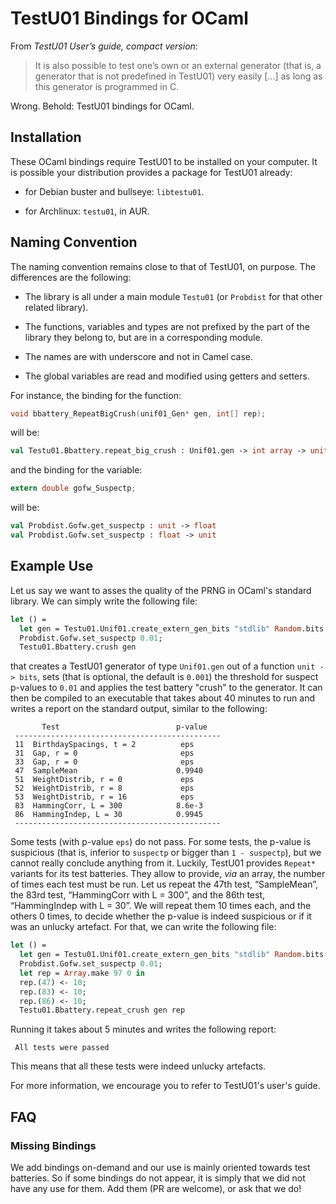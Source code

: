 TestU01 Bindings for OCaml
==========================

From *TestU01 User’s guide, compact version*:

> It is also possible to test one’s own or an external generator (that is, a
> generator that is not predefined in TestU01) very easily [...] as long as this
> generator is programmed in C.

Wrong. Behold: TestU01 bindings for OCaml.

Installation
------------

These OCaml bindings require TestU01 to be installed on your computer. It is
possible your distribution provides a package for TestU01 already:

- for Debian buster and bullseye: `libtestu01`.

- for Archlinux: `testu01`, in AUR.

Naming Convention
-----------------

The naming convention remains close to that of TestU01, on purpose. The
differences are the following:

- The library is all under a main module `Testu01` (or `Probdist` for that other
  related library).

- The functions, variables and types are not prefixed by the part of the library
  they belong to, but are in a corresponding module.

- The names are with underscore and not in Camel case.

- The global variables are read and modified using getters and setters.

For instance, the binding for the function:

```c
void bbattery_RepeatBigCrush(unif01_Gen* gen, int[] rep);
```

will be:

```ocaml
val Testu01.Bbattery.repeat_big_crush : Unif01.gen -> int array -> unit
```

and the binding for the variable:

```c
extern double gofw_Suspectp;
```

will be:

```ocaml
val Probdist.Gofw.get_suspectp : unit -> float
val Probdist.Gofw.set_suspectp : float -> unit
```

Example Use
-----------

Let us say we want to asses the quality of the PRNG in OCaml's standard library.
We can simply write the following file:

```ocaml
let () =
  let gen = Testu01.Unif01.create_extern_gen_bits "stdlib" Random.bits in
  Probdist.Gofw.set_suspectp 0.01;
  Testu01.Bbattery.crush gen
```

that creates a TestU01 generator of type `Unif01.gen` out of a function `unit ->
bits`, sets (that is optional, the default is `0.001`) the threshold for suspect
p-values to `0.01` and applies the test battery "crush" to the generator. It can
then be compiled to an executable that takes about 40 minutes to run and writes
a report on the standard output, similar to the following:

```
       Test                          p-value
 ----------------------------------------------
 11  BirthdaySpacings, t = 2          eps
 31  Gap, r = 0                       eps
 33  Gap, r = 0                       eps
 47  SampleMean                      0.9940 
 51  WeightDistrib, r = 0             eps
 52  WeightDistrib, r = 8             eps
 53  WeightDistrib, r = 16            eps
 83  HammingCorr, L = 300            8.6e-3
 86  HammingIndep, L = 30            0.9945
 ----------------------------------------------
```

Some tests (with p-value `eps`) do not pass. For some tests, the p-value is
suspicious (that is, inferior to `suspectp` or bigger than `1 - suspectp`), but
we cannot really conclude anything from it. Luckily, TestU01 provides `Repeat*`
variants for its test batteries. They allow to provide, *via* an array, the
number of times each test must be run. Let us repeat the 47th test,
“SampleMean”, the 83rd test, “HammingCorr with L = 300”, and the 86th test,
“HammingIndep with L = 30”. We will repeat them 10 times each, and the others 0
times, to decide whether the p-value is indeed suspicious or if it was an
unlucky artefact. For that, we can write the following file:

```ocaml
let () =
  let gen = Testu01.Unif01.create_extern_gen_bits "stdlib" Random.bits in
  Probdist.Gofw.set_suspectp 0.01;
  let rep = Array.make 97 0 in
  rep.(47) <- 10;
  rep.(83) <- 10;
  rep.(86) <- 10;
  Testu01.Bbattery.repeat_crush gen rep
```

Running it takes about 5 minutes and writes the following report:

```
 All tests were passed
```

This means that all these tests were indeed unlucky artefacts.

For more information, we encourage you to refer to TestU01's user's guide.

FAQ
---

### Missing Bindings

We add bindings on-demand and our use is mainly oriented towards test batteries.
So if some bindings do not appear, it is simply that we did not have any use for
them. Add them (PR are welcome), or ask that we do!
